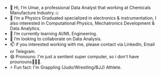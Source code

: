 - 👋 Hi, I’m Umar, a professional Data Analyst that working at Chemicals Manufacture Industry.☺️
- 👀 I’m a Physics Graduated specialized in electronics & instrumentation, I also interested in Computational Physics, Mechatronics Development & Data Analytics.
- 🌱 I’m currently learning AI/ML Engineering.
- 💞️ I’m looking to collaborate on Data Analysis.
- 📫 if you interested working with me, please contact via LinkedIn, Email or Telegram.
- 😄 Pronouns: I'm just a sentient super computer, so i don't have prounouns🗿🗿🗿.
- ⚡ Fun fact: I'm Grappling (Judo/Wrestling/BJJ) Athlete.

<!---
bahruprojects/bahruprojects is a ✨ special ✨ repository because its `README.md` (this file) appears on your GitHub profile.
You can click the Preview link to take a look at your changes.
--->
